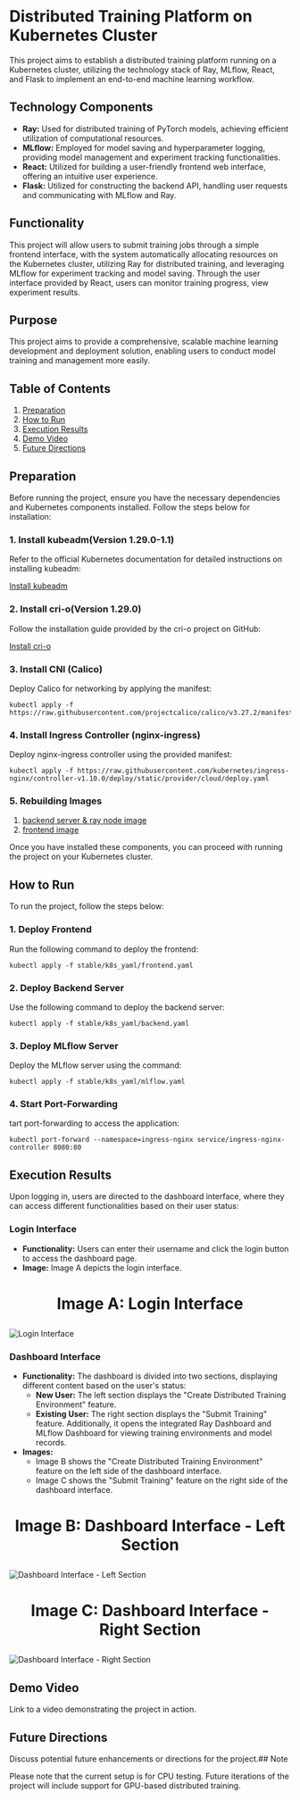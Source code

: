 # Distributed Training Platform on Kubernetes Cluster

This project aims to establish a distributed training platform running on a Kubernetes cluster, utilizing the technology stack of Ray, MLflow, React, and Flask to implement an end-to-end machine learning workflow.

## Technology Components

- **Ray:** Used for distributed training of PyTorch models, achieving efficient utilization of computational resources.
- **MLflow:** Employed for model saving and hyperparameter logging, providing model management and experiment tracking functionalities.
- **React:** Utilized for building a user-friendly frontend web interface, offering an intuitive user experience.
- **Flask:** Utilized for constructing the backend API, handling user requests and communicating with MLflow and Ray.

## Functionality

This project will allow users to submit training jobs through a simple frontend interface, with the system automatically allocating resources on the Kubernetes cluster, utilizing Ray for distributed training, and leveraging MLflow for experiment tracking and model saving. Through the user interface provided by React, users can monitor training progress, view experiment results.

## Purpose

This project aims to provide a comprehensive, scalable machine learning development and deployment solution, enabling users to conduct model training and management more easily.
## Table of Contents

1. [Preparation](#preparation)
2. [How to Run](#how-to-run)
3. [Execution Results](#execution-results)
4. [Demo Video](#demo-video)
5. [Future Directions](#future-directions)

## Preparation

Before running the project, ensure you have the necessary dependencies and Kubernetes components installed. Follow the steps below for installation:

### 1. Install kubeadm(Version 1.29.0-1.1)

Refer to the official Kubernetes documentation for detailed instructions on installing kubeadm:

[Install kubeadm](https://kubernetes.io/docs/setup/production-environment/tools/kubeadm/install-kubeadm/)

### 2. Install cri-o(Version 1.29.0)

Follow the installation guide provided by the cri-o project on GitHub:

[Install cri-o](https://github.com/cri-o/cri-o)

### 3. Install CNI (Calico)

Deploy Calico for networking by applying the manifest:

```
kubectl apply -f https://raw.githubusercontent.com/projectcalico/calico/v3.27.2/manifests/calico.yaml
```

### 4. Install Ingress Controller (nginx-ingress)

Deploy nginx-ingress controller using the provided manifest:

```
kubectl apply -f https://raw.githubusercontent.com/kubernetes/ingress-nginx/controller-v1.10.0/deploy/static/provider/cloud/deploy.yaml
```

### 5. Rebuilding Images

1. [backend server & ray node image](./stable/dockerfile) 
2. [frontend image](./test_react)


Once you have installed these components, you can proceed with running the project on your Kubernetes cluster.

## How to Run

To run the project, follow the steps below:

### 1. Deploy Frontend
Run the following command to deploy the frontend:
```
kubectl apply -f stable/k8s_yaml/frontend.yaml
```

### 2. Deploy Backend Server
Use the following command to deploy the backend server:
```
kubectl apply -f stable/k8s_yaml/backend.yaml
```

### 3. Deploy MLflow Server
Deploy the MLflow server using the command:
```
kubectl apply -f stable/k8s_yaml/mlflow.yaml
```
### 4. Start Port-Forwarding
tart port-forwarding to access the application:
```
kubectl port-forward --namespace=ingress-nginx service/ingress-nginx-controller 8080:80
```

## Execution Results

Upon logging in, users are directed to the dashboard interface, where they can access different functionalities based on their user status:

### Login Interface
- **Functionality:** Users can enter their username and click the login button to access the dashboard page.
- **Image:** Image A depicts the login interface.
# <p align="center">Image A: Login Interface</p>
![Login Interface](https://github.com/mean-world/ray_test/assets/87417974/569c0654-b621-4dc1-80e1-8bfc4a0ac2a6)

### Dashboard Interface
- **Functionality:** The dashboard is divided into two sections, displaying different content based on the user's status:
  - **New User:** The left section displays the "Create Distributed Training Environment" feature.
  - **Existing User:** The right section displays the "Submit Training" feature. Additionally, it opens the integrated Ray Dashboard and MLflow Dashboard for viewing training environments and model records.
- **Images:** 
  - Image B shows the "Create Distributed Training Environment" feature on the left side of the dashboard interface.
  - Image C shows the "Submit Training" feature on the right side of the dashboard interface.

# <p align="center">Image B: Dashboard Interface - Left Section</p>
![Dashboard Interface - Left Section](https://github.com/mean-world/ray_test/assets/87417974/1ca4178a-3ac6-40bc-b7bf-480e685a6bcf)

# <p align="center">Image C: Dashboard Interface - Right Section</p>
![Dashboard Interface - Right Section](https://github.com/mean-world/ray_test/assets/87417974/11509c55-7368-4b8b-a1d1-93ad09d48023)


## Demo Video

Link to a video demonstrating the project in action.

## Future Directions

Discuss potential future enhancements or directions for the project.## Note

Please note that the current setup is for CPU testing. Future iterations of the project will include support for GPU-based distributed training.

